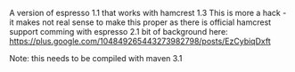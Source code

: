 A version of espresso 1.1 that works with hamcrest 1.3
This is more a hack - it makes not real sense to make this proper as there is official hamcrest support comming with espresso 2.1
bit of background here: https://plus.google.com/104849265443273982798/posts/EzCybiqDxft

Note: this needs to be compiled with maven 3.1